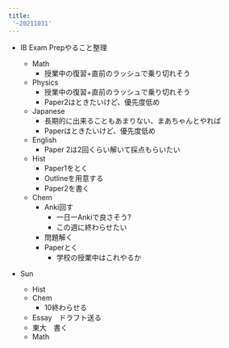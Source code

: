 ```yaml
---
title:
 '~20211031'
---
```


- IB Exam Prepやること整理
    - Math
        - 授業中の復習+直前のラッシュで乗り切れそう
    - Physics
        - 授業中の復習+直前のラッシュで乗り切れそう
        - Paper2はときたいけど、優先度低め
    - Japanese
        - 長期的に出来ることもあまりない、まあちゃんとやれば
        - Paperはときたいけど、優先度低め
    - English
        - Paper 2は2回くらい解いて採点もらいたい
    - Hist
        - Paper1をとく
        - Outlineを用意する
        - Paper2を書く
    - Chem
        - Anki回す
            - 一日一Ankiで良さそう?
            - この週に終わらせたい
        - 問題解く
        - Paperとく
            - 学校の授業中はこれやるか


- Sun
    - Hist
    - Chem
        - 10終わらせる
    - Essay　ドラフト送る
    - 東大　書く
    - Math
